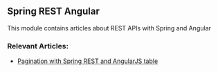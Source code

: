 ## Spring REST Angular

This module contains articles about REST APIs with Spring and Angular

### Relevant Articles:

- [Pagination with Spring REST and AngularJS table](https://www.baeldung.com/pagination-with-a-spring-rest-api-and-an-angularjs-table)
